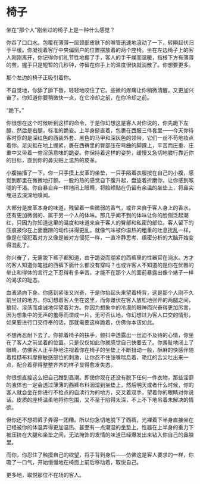 # 椅子

坐在“那个人”刚坐过的椅子上是一种什么感觉？

你吞了口口水。包覆在薄薄一层颈部皮肤下的喉管迅速地滚动了一下，转瞬起伏归于平缓。你凝视着客厅中央偏窗户的位置摆放着的两个座椅。坐在左边椅子上的客人刚刚离开，你记得你们礼节性地握了手，客人的手干燥而温暖，指根下方有薄薄的茧，握手只是短暂的几秒钟，停留在你手上的温度很快就消散了。你想要更多。

那个左边的椅子正吸引着你。

不自觉地，你舔了舔下唇，轻轻地咬住了它。些微的疼痛让你稍微清醒，又更加兴奋了。你知道你要稍微快一点，在它冷却之前，在你冷却之前。

“跪下。”

你很想在这个时候听到这样的命令，于是你幻想这是客人对你说的，你先跪下左腿，然后是右腿，标准的跪姿。上半身挺直着，包裹在西服三件套里——今天你待客时穿的是深红色的西装外套、黑色的马甲和深灰色的领带，它们一丝不苟地妆点着你。足尖抵在地上绷紧，裹在西裤里的臀部压在弯曲的脚踝上，辛苦而庄重、庄重中又带着一些淫荡意味的跪姿。你保持着这样的姿势，缓慢又急切地膝行靠近你的目标，直到你的鼻尖贴上温热的皮革。

小腹抽搐了一下。你一只手摸上皮革的坐垫，一只手隔着衣服按在自己的小腹，感觉到那里在微微地打颤。一股灼热的感觉自下腹升起，盘旋着折磨你，让你感到喉咙的干渴。你自暴自弃一样地闭上眼睛，将脸颊贴在仍留有余温的坐垫上，将鼻尖埋进去深深地嗅闻。

大部分是皮革本身的味道，残留着一些微弱的香气，或许来自于客人身上的香水，还有更加微弱的、属于另一个人的体味。那几乎闻不到的体味让你的脸侧泛起潮红，只因为你知道这里的温度和味道来自于客人的臀部和私密的部位。客人留下的压痕被你在上面磨蹭的动作抹得更乱，就像气味被你温热的粗重的吐息扰乱一样，像是在侵犯着对方又像是被对方侵犯一样，一直冷静思考、缜密分析的大脑开始变得混乱了。

你兴奋了，无需脱下裤子都知道，由于跪姿而绷紧的西裤里的性器官在淌水。方才的客人知道你笔挺的西裤下面什么都没有穿吗？也或许客人不知道的是你在优雅的举止和得体的言行之下忍得有多辛苦，才能不在那个人的面前暴露出像个婊子一样的渴求的耻态。

血液涌向下身。你感到紧张又兴奋，于是你抬起头来望着椅背，这是那个人刚不久前坐过的地方。你幻想着客人坐在这里，而你雌伏在客人放松地张开的两腿之间，狼狈、淫荡而虔诚地仰望着对方。你因为想象中的冷漠的眼神而兴奋得更加厉害，因为想象中的无声的羞辱而湿成一片。无可否认地，你幻想过为客人口交的情形，如果要进行口交侍奉的话，那就需要这样跪着，仿佛你本该如此。

不想再忍耐下去了。你抓着椅子的扶手，颤抖中透露出一丝迫不及待的心情，你坐在了客人之前坐着的位置。只是仅仅如此你就感觉自己快要去了。你羞耻地闭上了眼睛，仿佛客人正平静地注视着你在椅子的坐垫上不断扭动一般，酥麻的快感伴随着粗糙布料摩擦敏感部位的刺激，让你忍不住张嘴喘息着，艳红的舌尖吐出来一点，配合着穿得整整齐齐的样子显得愈发失态。

你很想直接这么把自己蹭到高潮。即使你现在还没有脱下任何一件衣物，那些淫靡的液体也一定会透过薄薄的西裤布料洇湿到坐垫上，然后明天或者什么时候，你的客人就会坐在你进行不检点的自渎行为的地方，交叉着双手，望着你的眼睛对你说话。皮质的座椅温柔地将你包围，又不至于陷得太深，不上不下地吊着未解决的情欲。

但你还不想把裤子弄得一团糟。所以你急切地脱下了西裤，光裸着下半身直接坐在已经被你的体温弄得更加温热、甚至有一点潮湿的坐垫上，性器在上半身的重力下被压挤在大腿和坐垫之间，无法掩饰的发情的味道已经爆发出来钻入你自己的鼻腔里。

而你，你忍住了触摸自己的欲望，将手背到身后——仿佛这是客人要求的一样，你吸了一口气，开始慢慢地在椅面上前后移动着，取悦自己。

更多地，取悦那位不在场的客人。

